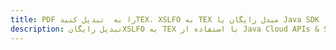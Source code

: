 ---title: PDF را به  تبدیل کنیدTEX، XSLFO به TEX مبدل رایگان یا Java SDKdescription: تبدیل رایگانXSLFO به TEX با استفاده از Java Cloud APIs & SDK همچنین اسناد PDF را در Cloud ایجاد، ویرایش و رندر کنید.---